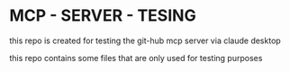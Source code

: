 # MCP - SERVER - TESING

this repo is created for testing the git-hub mcp server via claude desktop

this repo contains some files that are only used for testing purposes